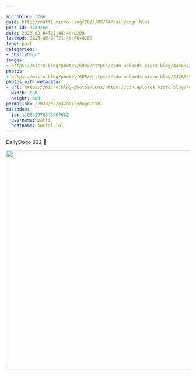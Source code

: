 ```yaml
---

microblog: true
guid: http://matti.micro.blog/2023/08/04/dailydogo.html
post_id: 3480268
date: 2023-08-04T21:48:46+0200
lastmod: 2023-08-04T21:48:46+0200
type: post
categories:
- "DailyDogo"
images:
- https://micro.blog/photos/600x/https://cdn.uploads.micro.blog/44388/2023/a2344e5dc61844ff8e8dda20ac5d4c88.jpg
photos:
- https://micro.blog/photos/600x/https://cdn.uploads.micro.blog/44388/2023/a2344e5dc61844ff8e8dda20ac5d4c88.jpg
photos_with_metadata:
- url: https://micro.blog/photos/600x/https://cdn.uploads.micro.blog/44388/2023/a2344e5dc61844ff8e8dda20ac5d4c88.jpg
  width: 600
  height: 600
permalink: /2023/08/04/dailydogo.html
mastodon:
  id: 110833076343967662
  username: matti
  hostname: social.lol
---
```

DailyDogo 632 🐶

<img src="https://micro.blog/photos/600x/https://blog.martin-haehnel.de/uploads/2023/a2344e5dc61844ff8e8dda20ac5d4c88.jpg" width="600" height="600" alt="" />

